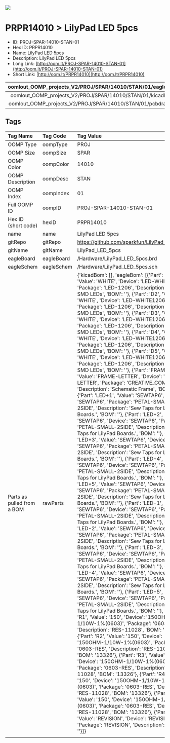 


  
![][im]
# PRPR14010 > LilyPad LED 5pcs

- ID: PROJ-SPAR-14010-STAN-01
- Hex ID: PRPR14010
- Name: LilyPad LED 5pcs
- Description: LilyPad LED 5pcs
- Long Link: [http://oom.lt/PROJ-SPAR-14010-STAN-01](http://oom.lt/PROJ-SPAR-14010-STAN-01)
- Short Link: [http://oom.lt/PRPR14010](http://oom.lt/PRPR14010)
  

|oomlout_OOMP_projects_V2/PROJ/SPAR/14010/STAN/01/eagleImage.png|oomlout_OOMP_projects_V2/PROJ/SPAR/14010/STAN/01/eagleSchemImage.png|oomlout_OOMP_projects_V2/PROJ/SPAR/14010/STAN/01/kicadPcb3dFront.png|oomlout_OOMP_projects_V2/PROJ/SPAR/14010/STAN/01/kicadPcb3dBack.png|
| :---: | :---: | :---: | :---: |
|oomlout_OOMP_projects_V2/PROJ/SPAR/14010/STAN/01/kicadPcb3d.png|oomlout_OOMP_projects_V2/PROJ/SPAR/14010/STAN/01/bomBack.png|oomlout_OOMP_projects_V2/PROJ/SPAR/14010/STAN/01/bomFront.png|oomlout_OOMP_projects_V2/PROJ/SPAR/14010/STAN/01/pcbdraw.svg|
|oomlout_OOMP_projects_V2/PROJ/SPAR/14010/STAN/01/pcbdrawBack.svg||||

## Tags
  

|Tag Name|Tag Code|Tag Value|
| :--- | :--- | :--- |
|OOMP Type|oompType|PROJ|
|OOMP Size|oompSize|SPAR|
|OOMP Color|oompColor|14010|
|OOMP Description|oompDesc|STAN|
|OOMP Index|oompIndex|01|
|Full OOMP ID|oompID|PROJ-SPAR-14010-STAN-01|
|Hex ID (short code)|hexID|PRPR14010|
|name|name|LilyPad LED 5pcs|
|gitRepo|gitRepo|https://github.com/sparkfun/LilyPad_LED_5pcs|
|gitName|gitName|LilyPad_LED_5pcs|
|eagleBoard|eagleBoard|/Hardware/LilyPad_LED_5pcs.brd|
|eagleSchem|eagleSchem|/Hardware/LilyPad_LED_5pcs.sch|
|Parts as pulled from a BOM|rawParts|{'kicadBom': [], 'eagleBom': [{'Part': 'D1', 'Value': 'WHITE', 'Device': 'LED-WHITE1206', 'Package': 'LED-1206', 'Description': 'White SMD LEDs', 'BOM': ''}, {'Part': 'D2', 'Value': 'WHITE', 'Device': 'LED-WHITE1206', 'Package': 'LED-1206', 'Description': 'White SMD LEDs', 'BOM': ''}, {'Part': 'D3', 'Value': 'WHITE', 'Device': 'LED-WHITE1206', 'Package': 'LED-1206', 'Description': 'White SMD LEDs', 'BOM': ''}, {'Part': 'D4', 'Value': 'WHITE', 'Device': 'LED-WHITE1206', 'Package': 'LED-1206', 'Description': 'White SMD LEDs', 'BOM': ''}, {'Part': 'D5', 'Value': 'WHITE', 'Device': 'LED-WHITE1206', 'Package': 'LED-1206', 'Description': 'White SMD LEDs', 'BOM': ''}, {'Part': 'FRAME1', 'Value': 'FRAME-LETTER', 'Device': 'FRAME-LETTER', 'Package': 'CREATIVE_COMMONS', 'Description': 'Schematic Frame', 'BOM': ''}, {'Part': 'LED+1', 'Value': 'SEWTAP6', 'Device': 'SEWTAP6', 'Package': 'PETAL-SMALL-2SIDE', 'Description': 'Sew Taps for LilyPad Boards.', 'BOM': ''}, {'Part': 'LED+2', 'Value': 'SEWTAP6', 'Device': 'SEWTAP6', 'Package': 'PETAL-SMALL-2SIDE', 'Description': 'Sew Taps for LilyPad Boards.', 'BOM': ''}, {'Part': 'LED+3', 'Value': 'SEWTAP6', 'Device': 'SEWTAP6', 'Package': 'PETAL-SMALL-2SIDE', 'Description': 'Sew Taps for LilyPad Boards.', 'BOM': ''}, {'Part': 'LED+4', 'Value': 'SEWTAP6', 'Device': 'SEWTAP6', 'Package': 'PETAL-SMALL-2SIDE', 'Description': 'Sew Taps for LilyPad Boards.', 'BOM': ''}, {'Part': 'LED+5', 'Value': 'SEWTAP6', 'Device': 'SEWTAP6', 'Package': 'PETAL-SMALL-2SIDE', 'Description': 'Sew Taps for LilyPad Boards.', 'BOM': ''}, {'Part': 'LED-1', 'Value': 'SEWTAP6', 'Device': 'SEWTAP6', 'Package': 'PETAL-SMALL-2SIDE', 'Description': 'Sew Taps for LilyPad Boards.', 'BOM': ''}, {'Part': 'LED-2', 'Value': 'SEWTAP6', 'Device': 'SEWTAP6', 'Package': 'PETAL-SMALL-2SIDE', 'Description': 'Sew Taps for LilyPad Boards.', 'BOM': ''}, {'Part': 'LED-3', 'Value': 'SEWTAP6', 'Device': 'SEWTAP6', 'Package': 'PETAL-SMALL-2SIDE', 'Description': 'Sew Taps for LilyPad Boards.', 'BOM': ''}, {'Part': 'LED-4', 'Value': 'SEWTAP6', 'Device': 'SEWTAP6', 'Package': 'PETAL-SMALL-2SIDE', 'Description': 'Sew Taps for LilyPad Boards.', 'BOM': ''}, {'Part': 'LED-5', 'Value': 'SEWTAP6', 'Device': 'SEWTAP6', 'Package': 'PETAL-SMALL-2SIDE', 'Description': 'Sew Taps for LilyPad Boards.', 'BOM': ''}, {'Part': 'R1', 'Value': '150', 'Device': '150OHM-1/10W-1%(0603)', 'Package': '0603-RES', 'Description': 'RES-11028', 'BOM': '13326'}, {'Part': 'R2', 'Value': '150', 'Device': '150OHM-1/10W-1%(0603)', 'Package': '0603-RES', 'Description': 'RES-11028', 'BOM': '13326'}, {'Part': 'R3', 'Value': '150', 'Device': '150OHM-1/10W-1%(0603)', 'Package': '0603-RES', 'Description': 'RES-11028', 'BOM': '13326'}, {'Part': 'R4', 'Value': '150', 'Device': '150OHM-1/10W-1%(0603)', 'Package': '0603-RES', 'Description': 'RES-11028', 'BOM': '13326'}, {'Part': 'R5', 'Value': '150', 'Device': '150OHM-1/10W-1%(0603)', 'Package': '0603-RES', 'Description': 'RES-11028', 'BOM': '13326'}, {'Part': 'U$6', 'Value': 'REVISION', 'Device': 'REVISION', 'Package': 'REVISION', 'Description': '', 'BOM': ''}]}|
||||



[im]: PROJ/SPAR/14010/STAN/01/kicadPcb3d_450.png
